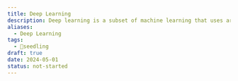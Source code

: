 ```yaml
---
title: Deep Learning
description: Deep learning is a subset of machine learning that uses artificial neural networks with many layers (deep architectures) to learn representations of data at multiple levels of abstraction, enabling computers to perform tasks such as image recognition, natural language processing, and speech recognition with high accuracy.
aliases:
  - Deep Learning
tags:
  - 🌱seedling
draft: true
date: 2024-05-01
status: not-started
---
```


